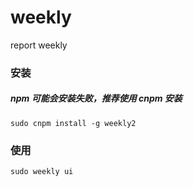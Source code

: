 # weekly

report weekly

### 安装

##### npm 可能会安装失败，推荐使用 cnpm 安装

```
sudo cnpm install -g weekly2
```

### 使用

```
sudo weekly ui
```